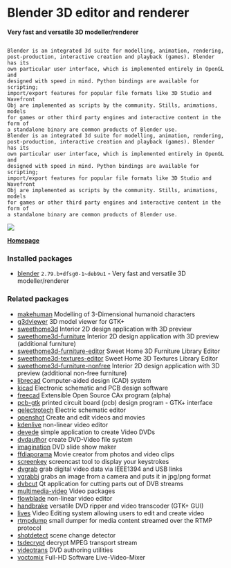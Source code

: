 # Blender 3D editor and renderer

__Very fast and versatile 3D modeller/renderer__

```

Blender is an integrated 3d suite for modelling, animation, rendering,
post-production, interactive creation and playback (games). Blender has its
own particular user interface, which is implemented entirely in OpenGL and
designed with speed in mind. Python bindings are available for scripting;
import/export features for popular file formats like 3D Studio and Wavefront
Obj are implemented as scripts by the community. Stills, animations, models
for games or other third party engines and interactive content in the form of
a standalone binary are common products of Blender use.
Blender is an integrated 3d suite for modelling, animation, rendering,
post-production, interactive creation and playback (games). Blender has its
own particular user interface, which is implemented entirely in OpenGL and
designed with speed in mind. Python bindings are available for scripting;
import/export features for popular file formats like 3D Studio and Wavefront
Obj are implemented as scripts by the community. Stills, animations, models
for games or other third party engines and interactive content in the form of
a standalone binary are common products of Blender use.

```

[![](https://screenshots.debian.net/thumbnail-with-version/blender/9001)](https://screenshots.debian.net/screenshot-with-version/blender/9001)



**[Homepage](http://www.blender.org/)**

### Installed packages

* [blender](https://packages.debian.org/stretch/blender) `2.79.b+dfsg0-1~deb9u1` - Very fast and versatile 3D modeller/renderer

### Related packages

 * [makehuman](https://packages.debian.org/stretch/makehuman) Modelling of 3-Dimensional humanoid characters
 * [g3dviewer](https://packages.debian.org/stretch/g3dviewer) 3D model viewer for GTK+
 * [sweethome3d](https://packages.debian.org/stretch/sweethome3d) Interior 2D design application with 3D preview
 * [sweethome3d-furniture](https://packages.debian.org/stretch/sweethome3d-furniture) Interior 2D design application with 3D preview (additional furniture)
 * [sweethome3d-furniture-editor](https://packages.debian.org/stretch/sweethome3d-furniture-editor) Sweet Home 3D Furniture Library Editor
 * [sweethome3d-textures-editor](https://packages.debian.org/stretch/sweethome3d-textures-editor) Sweet Home 3D Textures Library Editor
 * [sweethome3d-furniture-nonfree](https://packages.debian.org/stretch/sweethome3d-furniture-nonfree) Interior 2D design application with 3D preview (additional non-free furniture)
 * [librecad](https://packages.debian.org/stretch/librecad) Computer-aided design (CAD) system
 * [kicad](https://packages.debian.org/stretch/kicad) Electronic schematic and PCB design software
 * [freecad](https://packages.debian.org/stretch/freecad) Extensible Open Source CAx program (alpha)
 * [pcb-gtk](https://packages.debian.org/stretch/pcb-gtk) printed circuit board (pcb) design program - GTK+ interface
 * [qelectrotech](https://packages.debian.org/stretch/qelectrotech) Electric schematic editor
 * [openshot](https://packages.debian.org/stretch/openshot) Create and edit videos and movies
 * [kdenlive](https://packages.debian.org/stretch/kdenlive) non-linear video editor
 * [devede](https://packages.debian.org/stretch/devede) simple application to create Video DVDs
 * [dvdauthor](https://packages.debian.org/stretch/dvdauthor) create DVD-Video file system
 * [imagination](https://packages.debian.org/stretch/imagination) DVD slide show maker
 * [ffdiaporama](https://packages.debian.org/stretch/ffdiaporama) Movie creator from photos and video clips
 * [screenkey](https://packages.debian.org/stretch/screenkey) screencast tool to display your keystrokes
 * [dvgrab](https://packages.debian.org/stretch/dvgrab) grab digital video data via IEEE1394 and USB links
 * [vgrabbj](https://packages.debian.org/stretch/vgrabbj) grabs an image from a camera and puts it in jpg/png format
 * [dvbcut](https://packages.debian.org/stretch/dvbcut) Qt application for cutting parts out of DVB streams
 * [multimedia-video](https://packages.debian.org/stretch/multimedia-video) Video packages
 * [flowblade](https://packages.debian.org/stretch/flowblade) non-linear video editor
 * [handbrake](https://packages.debian.org/stretch/handbrake) versatile DVD ripper and video transcoder (GTK+ GUI)
 * [lives](https://packages.debian.org/stretch/lives) Video Editing system allowing users to edit and create video
 * [rtmpdump](https://packages.debian.org/stretch/rtmpdump) small dumper for media content streamed over the RTMP protocol
 * [shotdetect](https://packages.debian.org/stretch/shotdetect) scene change detector
 * [tsdecrypt](https://packages.debian.org/stretch/tsdecrypt) decrypt MPEG transport stream
 * [videotrans](https://packages.debian.org/stretch/videotrans) DVD authoring utilities
 * [voctomix](https://packages.debian.org/stretch/voctomix) Full-HD Software Live-Video-Mixer
